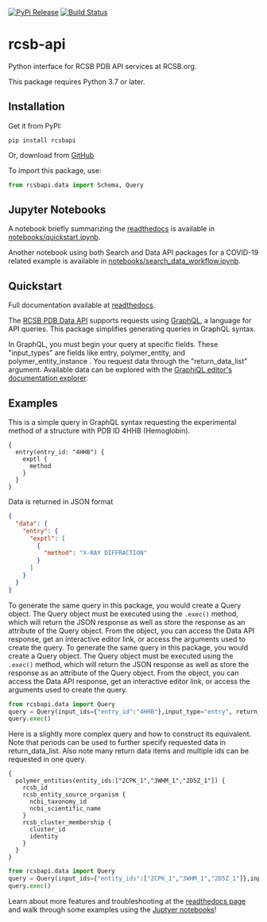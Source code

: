 [![PyPi Release](https://img.shields.io/pypi/v/rcsb-api.svg)](https://pypi.org/project/rcsb-api/)
[![Build Status](https://dev.azure.com/rcsb/RCSB%20PDB%20Python%20Projects/_apis/build/status/rcsb.py-rcsb-api?branchName=master)](https://dev.azure.com/rcsb/RCSB%20PDB%20Python%20Projects/_build/latest?definitionId=40&branchName=master)

# rcsb-api
Python interface for RCSB PDB API services at RCSB.org.

This package requires Python 3.7 or later.

## Installation
Get it from PyPI:

    pip install rcsbapi

Or, download from [GitHub](https://github.com/rcsb/py-rcsbsearchapi)

To import this package, use:
```python
from rcsbapi.data import Schema, Query
```

## Jupyter Notebooks
A notebook briefly summarizing the [readthedocs](https://py-rcsb-api.readthedocs.io/en/latest/index.html) is available in [notebooks/quickstart.ipynb](notebooks/quickstart.ipynb).

Another notebook using both Search and Data API packages for a COVID-19 related example is available in [notebooks/search_data_workflow.ipynb](notebooks/search_data_workflow.ipynb).

## Quickstart
Full documentation available at [readthedocs](https://py-rcsb-api.readthedocs.io/en/latest/).

The [RCSB PDB Data API](https://data.rcsb.org) supports requests using [GraphQL](https://graphql.org/), a language for API queries. This package simplifies generating queries in GraphQL syntax. 

In GraphQL, you must begin your query at specific fields. These "input_types" are fields like entry, polymer_entity, and polymer_entity_instance <!--TODO: add link (see full list [here]())-->. You request data through the "return_data_list" argument. Available data can be explored with the [GraphiQL editor's documentation explorer](https://data.rcsb.org/graphql/index.html).

## Examples
This is a simple query in GraphQL syntax requesting the experimental method of a structure with PDB ID 4HHB (Hemoglobin).
```
{
  entry(entry_id: "4HHB") {
    exptl {
      method
    }
  }
}

```
Data is returned in JSON format
```json
{
  "data": {
    "entry": {
      "exptl": [
        {
          "method": "X-RAY DIFFRACTION"
        }
      ]
    }
  }
}
```

To generate the same query in this package, you would create a Query object. The Query object must be executed using the `.exec()` method, which will return the JSON response as well as store the response as an attribute of the Query object. From the object, you can access the Data API response, get an interactive editor link, or access the arguments used to create the query.
To generate the same query in this package, you would create a Query object. The Query object must be executed using the `.exec()` method, which will return the JSON response as well as store the response as an attribute of the Query object. From the object, you can access the Data API response, get an interactive editor link, or access the arguments used to create the query.
```python
from rcsbapi.data import Query
query = Query(input_ids={"entry_id":"4HHB"},input_type="entry", return_data_list=["exptl.method"])
query.exec()
```

Here is a slightly more complex query and how to construct its equivalent. Note that periods can be used to further specify requested data in return_data_list. Also note many return data items and multiple ids can be requested in one query.
```
{
  polymer_entities(entity_ids:["2CPK_1","3WHM_1","2D5Z_1"]) {
    rcsb_id
    rcsb_entity_source_organism {
      ncbi_taxonomy_id
      ncbi_scientific_name
    }
    rcsb_cluster_membership {
      cluster_id
      identity
    }
  }
}
```
```python
from rcsbapi.data import Query
query = Query(input_ids={"entity_ids":["2CPK_1","3WHM_1","2D5Z_1"]},input_type="polymer_entities", return_data_list=["polymer_entities.rcsb_id", "rcsb_entity_source_organism.ncbi_taxonomy_id", "rcsb_entity_source_organism.ncbi_scientific_name", "cluster_id", "identity"])
query.exec()
```

Learn about more features and troubleshooting at the [readthedocs page](https://py-rcsb-api.readthedocs.io/en/latest/index.html) and walk through some examples using the [Juptyer notebooks](#jupyter-notebooks)!